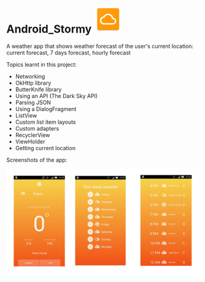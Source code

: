 # Android_Stormy ![alt tag](https://github.com/AnastasiaKarpenko/Android_Stormy/blob/master/ic_launcher.png) 
A weather app that shows weather forecast of the user's current location: 
current forecast, 7 days forecast, hourly forecast

Topics learnt in this project:

- Networking
- OkHttp library
- ButterKnife library
- Using an API (The Dark Sky API)
- Parsing JSON
- Using a DialogFragment
- ListView
- Custom list item layouts
- Custom adapters
- RecyclerView
- ViewHolder
- Getting current location 


Screenshots of the app:

![alt tag](https://github.com/AnastasiaKarpenko/Android_Stormy/blob/master/Stormy_screenshots.jpg)
